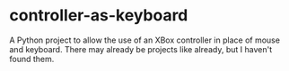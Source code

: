 # controller-as-keyboard
A Python project to allow the use of an XBox controller in place of mouse and keyboard. There may already be projects like already, but I haven't found them.
